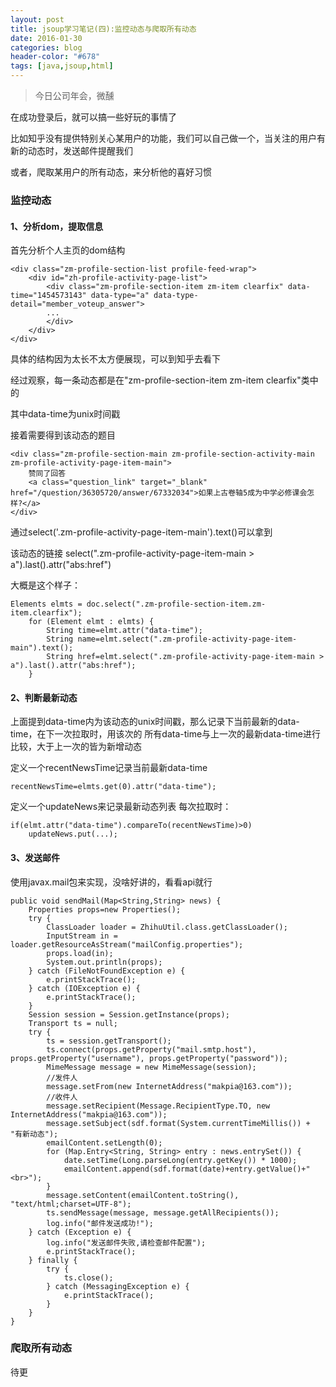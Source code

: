 ```yaml
---
layout: post
title: jsoup学习笔记(四):监控动态与爬取所有动态
date: 2016-01-30
categories: blog
header-color: "#678"
tags: [java,jsoup,html]
---
```

>今日公司年会，微醺

在成功登录后，就可以搞一些好玩的事情了

比如知乎没有提供特别关心某用户的功能，我们可以自己做一个，当关注的用户有新的动态时，发送邮件提醒我们

或者，爬取某用户的所有动态，来分析他的喜好习惯

### 监控动态


#### 1、分析dom，提取信息

首先分析个人主页的dom结构
	
	<div class="zm-profile-section-list profile-feed-wrap">
		<div id="zh-profile-activity-page-list">
			<div class="zm-profile-section-item zm-item clearfix" data-time="1454573143" data-type="a" data-type-detail="member_voteup_answer">
			...
			</div>
		</div>
	</div>
	
具体的结构因为太长不太方便展现，可以到知乎去看下

经过观察，每一条动态都是在"zm-profile-section-item zm-item clearfix"类中的

其中data-time为unix时间戳

接着需要得到该动态的题目

	<div class="zm-profile-section-main zm-profile-section-activity-main zm-profile-activity-page-item-main">
		赞同了回答
		<a class="question_link" target="_blank" href="/question/36305720/answer/67332034">如果上古卷轴5成为中学必修课会怎样?</a>
	</div>
	
通过select('.zm-profile-activity-page-item-main').text()可以拿到

该动态的链接 select(".zm-profile-activity-page-item-main > a").last().attr("abs:href")

大概是这个样子：

	Elements elmts = doc.select(".zm-profile-section-item.zm-item.clearfix");
        for (Element elmt : elmts) {
			String time=elmt.attr("data-time");
			String name=elmt.select(".zm-profile-activity-page-item-main").text();
			String href=elmt.select(".zm-profile-activity-page-item-main > a").last().attr("abs:href");
        }

#### 2、判断最新动态

上面提到data-time内为该动态的unix时间戳，那么记录下当前最新的data-time，在下一次拉取时，用该次的
所有data-time与上一次的最新data-time进行比较，大于上一次的皆为新增动态

定义一个recentNewsTime记录当前最新data-time

	recentNewsTime=elmts.get(0).attr("data-time");

定义一个updateNews来记录最新动态列表
每次拉取时：
	
	if(elmt.attr("data-time").compareTo(recentNewsTime)>0)
		updateNews.put(...);
	
#### 3、发送邮件

使用javax.mail包来实现，没啥好讲的，看看api就行

	public void sendMail(Map<String,String> news) {
        Properties props=new Properties();
        try {
            ClassLoader loader = ZhihuUtil.class.getClassLoader();
            InputStream in = loader.getResourceAsStream("mailConfig.properties");
            props.load(in);
            System.out.println(props);
        } catch (FileNotFoundException e) {
            e.printStackTrace();
        } catch (IOException e) {
            e.printStackTrace();
        }
        Session session = Session.getInstance(props);
        Transport ts = null;
        try {
            ts = session.getTransport();
            ts.connect(props.getProperty("mail.smtp.host"), props.getProperty("username"), props.getProperty("password"));
            MimeMessage message = new MimeMessage(session);
            //发件人
            message.setFrom(new InternetAddress("makpia@163.com"));
            //收件人
            message.setRecipient(Message.RecipientType.TO, new InternetAddress("makpia@163.com"));
            message.setSubject(sdf.format(System.currentTimeMillis()) + "有新动态");
            emailContent.setLength(0);
            for (Map.Entry<String, String> entry : news.entrySet()) {
                date.setTime(Long.parseLong(entry.getKey()) * 1000);
                emailContent.append(sdf.format(date)+entry.getValue()+"<br>");
            }
            message.setContent(emailContent.toString(), "text/html;charset=UTF-8");
            ts.sendMessage(message, message.getAllRecipients());
            log.info("邮件发送成功!");
        } catch (Exception e) {
            log.info("发送邮件失败,请检查邮件配置");
            e.printStackTrace();
        } finally {
            try {
                ts.close();
            } catch (MessagingException e) {
                e.printStackTrace();
            }
        }
    }
	
### 爬取所有动态

待更	